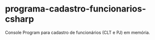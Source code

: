 # programa-cadastro-funcionarios-csharp
Console Program para cadastro de funcionários (CLT e PJ) em memória.
